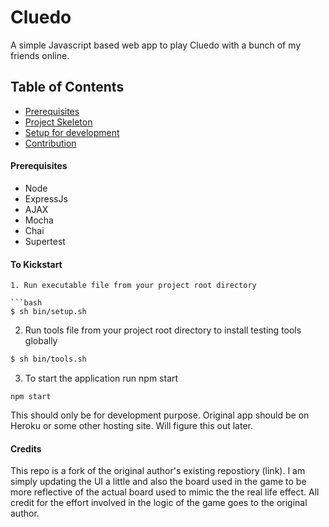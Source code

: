 # Cluedo

A simple Javascript based web app to play Cluedo with a bunch of my friends online.


## Table of Contents

* [Prerequisites](#Prerequisites)
* [Project Skeleton](#Project-Skeleton)
* [Setup for development](#setup-for-development)
* [Contribution](#contribution)

<h4 id="Prerequisites"> Prerequisites </h4>

* Node
* ExpressJs
* AJAX
* Mocha
* Chai
* Supertest

#### To Kickstart ####

  ```
1. Run executable file from your project root directory

  ```bash
  $ sh bin/setup.sh
  ```
2. Run tools file from your project root directory to install testing tools globally
  ```bash
  $ sh bin/tools.sh
  ```
3. To start the application run npm start
  ```
  npm start
  ```

This should only be for development purpose. Original app should be on Heroku or some other hosting site. Will figure this out later.


#### Credits ####

This repo is a fork of the original author's existing repostiory (link). I am simply updating the UI a little and also the board used in the game to be more reflective of the actual board used to mimic the the real life effect. All credit for the effort involved in the logic of the game goes to the original author. 
